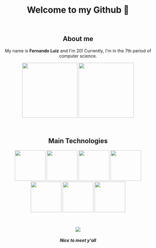 <h1 align="center">Welcome to my Github 👋</h1>

<p>&nbsp;</p>

<h2 align="center">About me</h2>


<p align="center">My name is <strong>Fernando Luiz</strong> and I'm 20! Currently, I'm in the 7th period of computer science.</p>

<div align="center">
    <a href-"https://github.com/Nando2003">
    <img height="180em" src="https://github-readme-stats.vercel.app/api/top-langs/?username=Nando2003&layout=compact&langs_count=16&theme=PowerShell"/>
    <img height="180em" src="https://github-readme-stats.vercel.app/api?username=Nando2003&show_icons=true&theme=radical&layout=compact&langs_count=16&theme=PowerShell"/>
    </a>
    
</div>
<p>&nbsp;</p>

<h2 align="center">Main Technologies</h2>

<div align="center">
    <a href-"https://skillicons.dev">
    <img height="100em" src="https://skillicons.dev/icons?i=django"/>
    <img height="100em" src="https://skillicons.dev/icons?i=fastapi"/>
    <img height="100em" src="https://skillicons.dev/icons?i=python"/>
    <img height="100em" src="https://skillicons.dev/icons?i=typescript"/>
    <img height="100em" src="https://skillicons.dev/icons?i=java"/>
    <img height="100em" src="https://skillicons.dev/icons?i=postgresql"/>
    <img height="100em" src="https://skillicons.dev/icons?i=mysql"/>
    </a>
</div>
<p>&nbsp;</p>

<div align="center">
    <a href-"https://media.giphy.com">
    <img src="https://media.giphy.com/media/v1.Y2lkPTc5MGI3NjExODkzd2hwbHJsZTQ5dHNsOWJvNHNmc2ZrODlyYmJ4OHJnYWkzMHVkcyZlcD12MV9pbnRlcm5hbF9naWZfYnlfaWQmY3Q9Zw/bi6RQ5x3tqoSI/giphy.gif"/>
    <h5 align="center"><em>Nice to meet y'all</em></h5>
    </a>
</div>





